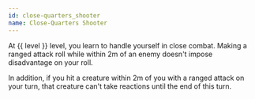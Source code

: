 ```yaml
---
id: close-quarters_shooter
name: Close-Quarters Shooter
---
```

At {{ level }} level, you learn to handle yourself in close combat. Making a ranged attack roll while within 2m of 
an enemy doesn't impose disadvantage on your roll.

In addition, if you hit a creature within 2m of you with a ranged attack on your turn, that creature can't take reactions 
until the end of this turn.